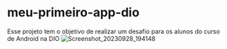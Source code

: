 # meu-primeiro-app-dio
Esse projeto tem o objetivo de realizar um desafio para os alunos do curso de Android na DIO
![Screenshot_20230928_194148](https://github.com/nataliabrambilla/meu-primeiro-app-dio/assets/137080105/8cc414a2-35e6-4834-85f0-f5c7da74beba)
